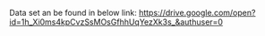 Data set an be found in below link:
https://drive.google.com/open?id=1h_Xi0ms4kpCvzSsMOsGfhhUqYezXk3s_&authuser=0
